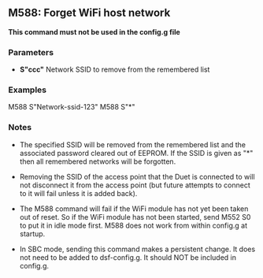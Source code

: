 ## M588: Forget WiFi host network

**This command must not be used in the config.g file**

### Parameters

- **S"ccc"** Network SSID to remove from the remembered list

### Examples

M588 S"Network-ssid-123" M588 S"\*"

### Notes

- The specified SSID will be removed from the remembered list and the associated password cleared out of EEPROM. If the SSID is given as "\*" then all remembered networks will be forgotten.

- Removing the SSID of the access point that the Duet is connected to will not disconnect it from the access point (but future attempts to connect to it will fail unless it is added back).

- The M588 command will fail if the WiFi module has not yet been taken out of reset. So if the WiFi module has not been started, send M552 S0 to put it in idle mode first. M588 does not work from within config.g at startup.

- In SBC mode, sending this command makes a persistent change. It does not need to be added to dsf-config.g. It should NOT be included in config.g.

